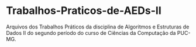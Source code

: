 # Trabalhos-Praticos-de-AEDs-II
Arquivos dos Trabalhos Práticos da disciplina de Algoritmos e Estruturas de Dados II do segundo período do curso de Ciências da Computação da PUC-MG.
